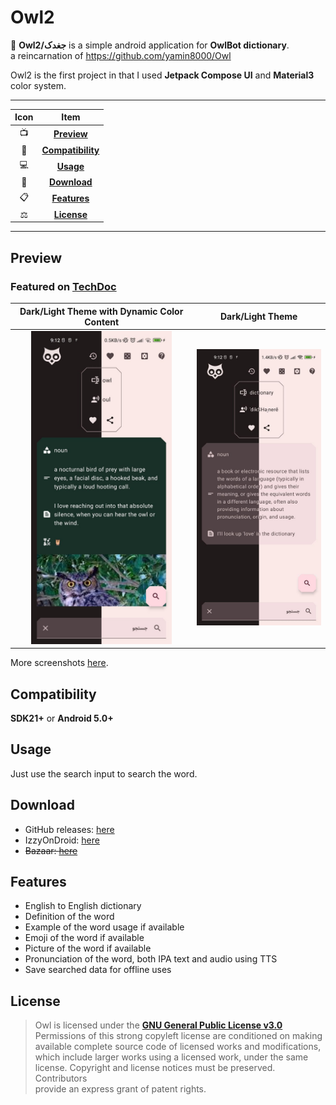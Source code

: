 # Owl2

🦉 **Owl2/جغدک** is a simple android application for **OwlBot dictionary**.  
a reincarnation of https://github.com/yamin8000/Owl

Owl2 is the first project in that I used **Jetpack Compose UI** and **Material3** color system.

---

| Icon |                Item                 |
|:----:|:-----------------------------------:|
|  📺  |       [**Preview**](#Preview)       |
|  📱  | [**Compatibility**](#Compatibility) |
|  💻  |         [**Usage**](#Usage)         |
|  📩  |      [**Download**](#Download)      |
|  📋  |      [**Features**](#Features)      |
|  ⚖️  |       [**License**](#License)       |

---

## Preview

### Featured on [TechDoc](https://www.youtube.com/watch?v=vlf0jEFHR74&t=59s)  

|                       Dark/Light Theme with Dynamic Color Content                        |                                       Dark/Light Theme                                       |
|:----------------------------------------------------------------------------------------:|:--------------------------------------------------------------------------------------------:|
| <img src="./screenshots/1.0.4/photo_2022-09-26_09-12-54.png" alt="preview" width="225"/> | <img src="./screenshots/1.0.4/photo_2022-09-26_09-12-55 (2).png" alt="preview" width="225"/> |

More screenshots [here](./screenshots).

## Compatibility

**SDK21+** or **Android 5.0+**

## Usage

Just use the search input to search the word.

## Download

- GitHub releases: [here](https://github.com/yamin8000/Owl2/releases)
- IzzyOnDroid: [here](https://apt.izzysoft.de/fdroid/index/apk/io.github.yamin8000.owl)
- ~~Bazaar: [here](https://cafebazaar.ir/app/io.github.yamin8000.owl)~~

## Features

- English to English dictionary
- Definition of the word
- Example of the word usage if available
- Emoji of the word if available
- Picture of the word if available
- Pronunciation of the word, both IPA text and audio using TTS
- Save searched data for offline uses

## License

> Owl is licensed under the **[GNU General Public License v3.0](./LICENSE)**  
> Permissions of this strong copyleft license are conditioned on making  
> available complete source code of licensed works and modifications,  
> which include larger works using a licensed work, under the same  
> license. Copyright and license notices must be preserved. Contributors  
> provide an express grant of patent rights.
